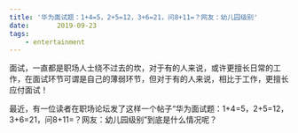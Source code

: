 ```yaml
---
title: '华为面试题：1+4=5，2+5=12，3+6=21，问8+11=？网友：幼儿园级别'
date:       2019-09-23
tags:
	- entertainment
---
```


<script>
window.location.href='https://blog.csdn.net/mifffy_java/article/details/101017872';
</script>


面试，一直都是职场人士绕不过去的坎，对于有的人来说，或许更擅长日常的工作，在面试环节可谓是自己的薄弱环节，但对于有的人来说，相比于工作，更擅长应付面试！

最近，有一位读者在职场论坛发了这样一个帖子“华为面试题：1+4=5，2+5=12，3+6=21，问8+11=？网友：幼儿园级别”到底是什么情况呢？